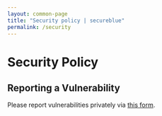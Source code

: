 ```yaml
---
layout: common-page
title: "Security policy | secureblue"
permalink: /security
---
```


# Security Policy

## Reporting a Vulnerability

Please report vulnerabilities privately via [this form](https://github.com/secureblue/secureblue/security/advisories/new).
